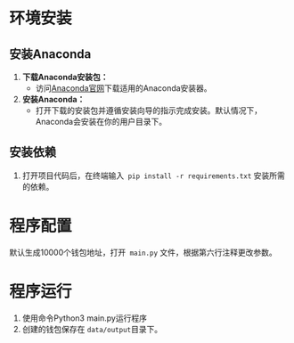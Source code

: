 # 环境安装
## 安装Anaconda

1. **下载Anaconda安装包：**
   - 访问[Anaconda官网](https://www.anaconda.com/download)下载适用的Anaconda安装器。
2. **安装Anaconda：**
   - 打开下载的安装包并遵循安装向导的指示完成安装。默认情况下，Anaconda会安装在你的用户目录下。

## 安装依赖
1. 打开项目代码后，在终端输入` pip install -r requirements.txt` 安装所需的依赖。

# 程序配置
默认生成10000个钱包地址，打开` main.py` 文件，根据第六行注释更改参数。

# 程序运行
1. 使用命令Python3 main.py运行程序
2. 创建的钱包保存在 `data/output`目录下。
